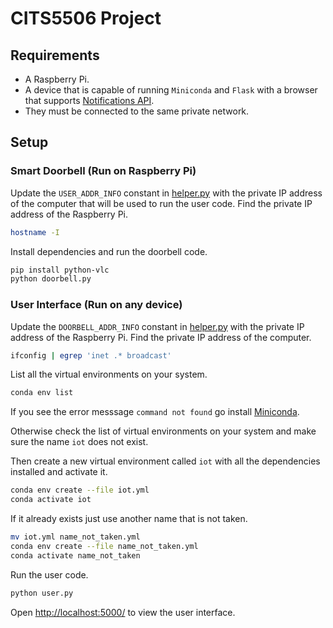 # CITS5506 Project

## Requirements

* A Raspberry Pi.
* A device that is capable of running `Miniconda` and `Flask` with a browser that supports [Notifications API](https://developer.mozilla.org/en-US/docs/Web/API/Notifications_API#browser_compatibility).
* They must be connected to the same private network.

## Setup

### Smart Doorbell (Run on Raspberry Pi)

Update the `USER_ADDR_INFO` constant in [helper.py](helper.py) with the private IP address of the computer that will be used to run the user code. Find the private IP address of the Raspberry Pi.

```bash
hostname -I
```

Install dependencies and run the doorbell code.

```bash
pip install python-vlc
python doorbell.py
```

### User Interface (Run on any device)

Update the `DOORBELL_ADDR_INFO` constant in [helper.py](helper.py) with the private IP address of the Raspberry Pi. Find the private IP address of the computer.

```bash
ifconfig | egrep 'inet .* broadcast'
```

List all the virtual environments on your system.

```bash
conda env list
```

If you see the error messsage `command not found` go install [Miniconda](https://docs.conda.io/en/latest/miniconda.html).

Otherwise check the list of virtual environments on your system and make sure the name `iot` does not exist.

Then create a new virtual environment called `iot` with all the dependencies installed and activate it.

```bash
conda env create --file iot.yml
conda activate iot
```

If it already exists just use another name that is not taken.

```bash
mv iot.yml name_not_taken.yml
conda env create --file name_not_taken.yml
conda activate name_not_taken
```

Run the user code.

```bash
python user.py
```

Open <http://localhost:5000/> to view the user interface.
